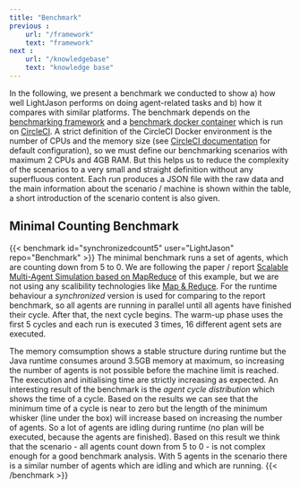 ```yaml
---
title: "Benchmark"
previous :
    url: "/framework"
    text: "framework"
next :
    url: "/knowledgebase"
    text: "knowledge base"
---
```


In the following, we present a benchmark we conducted to show a) how well LightJason performs on doing agent-related tasks and b) how it compares with similar platforms. The benchmark depends on the [benchmarking framework](https://github.com/LightJason/Benchmark) and a [benchmark docker container](https://hub.docker.com/r/lightjason/benchmark/)
which is run on [CircleCI](http://circleci.com).  A strict definition of the CircleCI Docker environment is the number of CPUs and the memory size (see [CircleCI documentation](https://circleci.com/docs/2.0/configuration-reference/#resource_class) for default configuration), so we must define our benchmarking scenarios with maximum 2 CPUs and 4GB RAM.
But this helps us to reduce the complexity of the scenarios to a very small and straight definition without any superfluous content. Each run produces a JSON file with the raw data
and the main information about the scenario / machine is shown within the table, a short introduction of the scenario content is also given.


## Minimal Counting Benchmark
{{< benchmark id="synchronizedcount5" user="LightJason" repo="Benchmark" >}}
The minimal benchmark runs a set of agents, which are counting down from 5 to 0. We are following the paper / report [Scalable Multi-Agent Simulation based
on MapReduce](https://www.in.tu-clausthal.de/fileadmin/homes/techreports/ifi1603ahlbrecht.pdf) of this example, but we are not using any scalibility technologies
like [Map & Reduce](https://en.wikipedia.org/wiki/MapReduce). For the runtime behaviour a _synchronized_ version is used for comparing to the report benchmark, so
all agents are running in parallel until all agents have finished their cycle. After that, the next cycle begins. The warm-up phase uses the first 5 cycles and
each run is executed 3 times, 16 different agent sets are executed. 

The memory comsumption shows a stable structure during runtime but the Java runtime consumes around 3.5GB memory at maximum, so increasing the number of agents is not possible before the machine limit is reached. The execution and initialising time are strictly increasing as expected. An interesting result of the benchmark is the _agent cycle distribution_ which shows the time of a cycle. Based on the results we can see that the minimum time of a cycle is near to zero but the length of the minimum whisker (line under the box) will increase based on increasing the number of agents. So a lot of agents are idling during runtime (no plan will be executed, because the agents are finished). Based on this result we think that the scenario - all agents count down from 5 to 0 - is not complex enough for a good benchmark analysis. With 5 agents in the scenario there is a similar number of agents which are idling and which are running. {{< /benchmark >}}
